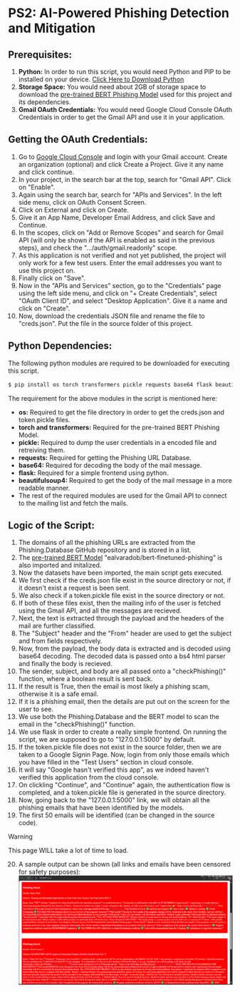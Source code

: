 # PS2: AI-Powered Phishing Detection and Mitigation
## Prerequisites:
1. **Python:** In order to run this script, you would need Python and PIP to be installed on your device. [Click Here to Download Python](http://www.python.org/)
2. **Storage Space:** You would need about 2GB of storage space to download the [pre-trained BERT Phishing Model](https://huggingface.co/ealvaradob/bert-finetuned-phishing) used for this project and its dependencies.
3. **Gmail OAuth Credentials:** You would need Google Cloud Console OAuth Credentials in order to get the Gmail API and use it in your application.

## Getting the OAuth Credentials:
1. Go to [Google Cloud Console](https://console.cloud.google.com/) and login with your Gmail account. Create an organization (optional) and click Create a Project. Give it any name and click continue.
2. In your project, in the search bar at the top, search for "Gmail API". Click on "Enable".
3. Again using the search bar, search for "APIs and Services". In the left side menu, click on OAuth Consent Screen.
4. Click on External and click on Create.
5. Give it an App Name, Developer Email Address, and click Save and Continue.
6. In the scopes, click on "Add or Remove Scopes" and search for Gmail API (will only be shown if the API is enabled as said in the previous steps), and check the ".../auth/gmail.readonly" scope.
7. As this application is not verified and not yet published, the project will only work for a few test users. Enter the email addresses you want to use this project on.
8. Finally click on "Save".
9. Now in the "APIs and Services" section, go to the "Credentials" page using the left side menu, and click on "+ Create Credentials", select "OAuth Client ID", and select "Desktop Application". Give it a name and click on "Create".
10. Now, download the credentials JSON file and rename the file to "creds.json". Put the file in the source folder of this project.

## Python Dependencies:
The following python modules are required to be downloaded for executing this script.
```bash
$ pip install os torch transformers pickle requests base64 flask beautifulsoup4 google-api-python-client google-auth-httplib2 google-auth-oauthlib
```
The requirement for the above modules in the script is mentioned here:
- **os:** Required to get the file directory in order to get the creds.json and token.pickle files.
- **torch and transformers:** Required for the pre-trained BERT Phishing Model.
- **pickle:** Required to dump the user credentials in a encoded file and retreiving them.
- **requests:** Required for getting the Phishing URL Database.
- **base64:** Required for decoding the body of the mail message.
- **flask:** Required for a simple frontend using python.
- **beautifulsoup4:** Required to get the body of the mail message in a more readable manner.
- The rest of the required modules are used for the Gmail API to connect to the mailing list and fetch the mails.

## Logic of the Script:
1. The domains of all the phishing URLs are extracted from the Phishing.Database GitHub repository and is stored in a list.
2. The [pre-trained BERT Model](https://huggingface.co/ealvaradob/bert-finetuned-phishing) "ealvaradob/bert-finetuned-phishing" is also imported and initalized.
3. Now the datasets have been imported, the main script gets executed.
4. We first check if the creds.json file exist in the source directory or not, if it doesn't exist a request is been sent.
5. We also check if a token.pickle file exist in the source directory or not.
6. If both of these files exist, then the mailing info of the user is fetched using the Gmail API, and all the messages are recieved.
7. Next, the text is extracted through the payload and the headers of the mail are further classified.
8. The "Subject" header and the "From" header are used to get the subject and from fields respectively.
9. Now, from the payload, the body data is extracted and is decoded using base64 decoding. The decoded data is passed onto a bs4 html parser and finally the body is recieved.
10. The sender, subject, and body are all passed onto a "checkPhishing()" function, where a boolean result is sent back.
11. If the result is True, then the email is most likely a phishing scam, otherwise it is a safe email.
12. If it is a phishing email, then the details are put out on the screen for the user to see.
13. We use both the Phishing.Database and the BERT model to scan the email in the "checkPhishing()" function.
14. We use flask in order to create a really simple frontend. On running the script, we are supposed to go to "127.0.0.1:5000" by default.
15. If the token.pickle file does not exist in the source folder, then we are taken to a Google Signin Page. Now, login from only those emails which you have filled in the "Test Users" section in cloud console.
16. It will say "Google hasn't verified this app", as we indeed haven't verified this application from the cloud console.
17. On clickling "Continue", and "Continue" again, the authentication flow is completed, and a token.pickle file is generated in the source directory.
18. Now, going back to the "127.0.0.1:5000" link, we will obtain all the phishing emails that have been identified by the models.
19. The first 50 emails will be identified (can be changed in the source code).
> [!Warning]
> This page WILL take a lot of time to load.

20. A sample output can be shown (all links and emails have been censored for safety purposes):
![](./test.png)